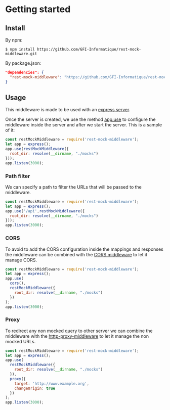 # Getting started

## Install

By npm:

```console
$ npm install https://github.com/GFI-Informatique/rest-mock-middleware.git
```

By package.json:

```json
"dependencies": {
  "rest-mock-middleware": "https://github.com/GFI-Informatique/rest-mock-middleware.git"
}
```

## Usage

This middleware is made to be used with an [express server](http://expressjs.com/).

Once the server is created, we use the method [app.use](http://expressjs.com/en/4x/api.html#app.use) to configure the middleware inside the server and after we start the server.
This is a sample of it:

```javascript
const restMockMiddleware = require('rest-mock-middleware');
let app = express();
app.use(restMockMiddleware({
  root_dir: resolve(__dirname, "./mocks")
}));
app.listen(3000);
```

### Path filter

We can specify a path to filter the URLs that will be passed to the middleware.

```javascript
const restMockMiddleware = require('rest-mock-middleware');
let app = express();
app.use('/api',restMockMiddleware({
  root_dir: resolve(__dirname, "./mocks")
}));
app.listen(3000);
```

### CORS

To avoid to add the CORS configuration inside the mappings and responses the middleware can be combined with the [CORS middleware](https://github.com/expressjs/cors) to let it manage CORS.

```javascript
const restMockMiddleware = require('rest-mock-middleware');
let app = express();
app.use(
  cors(),
  restMockMiddleware({
    root_dir: resolve(__dirname, "./mocks")
  })
);
app.listen(3000);
```

### Proxy

To redirect any non mocked query to other server we can combine the middleware with the [htttp-proxy-middleware](https://github.com/chimurai/http-proxy-middleware) to let it manage the non mocked URLs.

```javascript
const restMockMiddleware = require('rest-mock-middleware');
let app = express();
app.use(
  restMockMiddleware({
    root_dir: resolve(__dirname, "./mocks")
  }),
  proxy({
    target: 'http://www.example.org',
    changeOrigin: true
  })
);
app.listen(3000);
```
